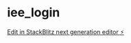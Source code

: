 # iee_login

[Edit in StackBlitz next generation editor ⚡️](https://stackblitz.com/~/github.com/rocha2710/iee_login)